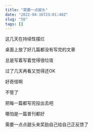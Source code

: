 ```yaml
---
title: "需要一点甜头"
date: "2022-04-16T23:01:40Z"
slug: "50"
tags: []
---
```

这几天在持续性摆烂

桌面上放了好几篇都没有写完的文章

总是写着写着觉得很垃圾

过了几天再看又觉得还OK

好奇怪啊

不管了

把每一篇都写完投出去吧

哪怕是一篇普刊都好

需要一点点甜头来奖励自己给自己正反馈了
